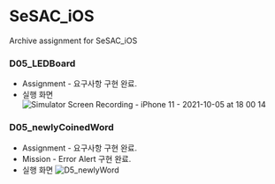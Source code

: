 # SeSAC_iOS
Archive assignment for SeSAC_iOS

### D05_LEDBoard
* Assignment - 요구사항 구현 완료.
* 실행 화면
    ![Simulator Screen Recording - iPhone 11 - 2021-10-05 at 18 00 14](https://user-images.githubusercontent.com/46219689/135994374-ebb446de-0e08-4308-861b-4d4c49f937f1.gif)



### D05_newlyCoinedWord
* Assignment -  요구사항 구현 완료.
* Mission - Error Alert 구현 완료.
* 실행 화면
  ![D5_newlyWord](https://user-images.githubusercontent.com/46219689/135994447-a63f0655-75ee-4c3b-8c5d-34217e592efe.gif)
